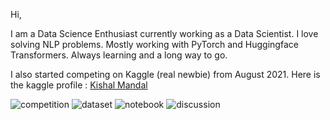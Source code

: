 Hi,

I am a Data Science Enthusiast currently working as a Data Scientist. I love solving NLP problems. Mostly working with PyTorch and Huggingface Transformers. Always learning and a long way to go.

I also started competing on Kaggle (real newbie) from August 2021. Here is the kaggle profile : [Kishal Mandal](https://www.kaggle.com/kishalmandal)

![competition](https://road-to-kaggle-grandmaster.vercel.app/api/badges/kishalmandal/competition)
![dataset](https://road-to-kaggle-grandmaster.vercel.app/api/badges/kishalmandal/dataset)
![notebook](https://road-to-kaggle-grandmaster.vercel.app/api/badges/kishalmandal/notebook)
![discussion](https://road-to-kaggle-grandmaster.vercel.app/api/badges/kishalmandal/discussion)
